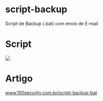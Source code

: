 # script-backup
Script de Backup (.bat) com envio de E-mail

# Script
![](https://www.100security.com.br/images/script-backup-bat-02.jpg)

# Artigo
www.100security.com.br/script-backup-bat

